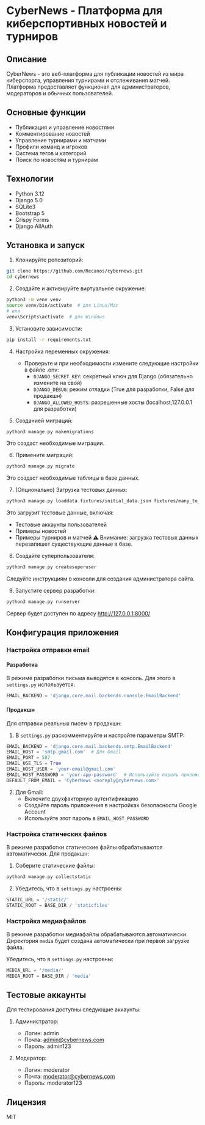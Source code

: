 # CyberNews - Платформа для киберспортивных новостей и турниров

## Описание
CyberNews - это веб-платформа для публикации новостей из мира киберспорта, управления турнирами и отслеживания матчей. Платформа предоставляет функционал для администраторов, модераторов и обычных пользователей.

## Основные функции
- Публикация и управление новостями
- Комментирование новостей
- Управление турнирами и матчами
- Профили команд и игроков
- Система тегов и категорий
- Поиск по новостям и турнирам

## Технологии
- Python 3.12
- Django 5.0
- SQLite3
- Bootstrap 5
- Crispy Forms
- Django AllAuth

## Установка и запуск

1. Клонируйте репозиторий:
```bash
git clone https://github.com/Recanos/cybernews.git
cd cybernews
```

2. Создайте и активируйте виртуальное окружение:
```bash
python3 -m venv venv
source venv/bin/activate  # для Linux/Mac
# или
venv\Scripts\activate  # для Windows
```

3. Установите зависимости:
```bash
pip install -r requirements.txt
```

4. Настройка переменных окружения:
   - Проверьте и при необходимости измените следующие настройки в файле .env:
     - `DJANGO_SECRET_KEY`: секретный ключ для Django (обязательно измените на свой)
     - `DJANGO_DEBUG`: режим отладки (True для разработки, False для продакшн)
     - `DJANGO_ALLOWED_HOSTS`: разрешенные хосты (localhost,127.0.0.1 для разработки)

5. Созданией миграций:
```bash
python3 manage.py makemigrations
```
Это создаст необходимые миграции.

6. Примените миграций:
```bash
python3 manage.py migrate
```
Это создаст необходимые таблицы в базе данных.

7. (Опционально) Загрузка тестовых данных:
```bash
python3 manage.py loaddata fixtures/initial_data.json fixtures/many_to_many.json
```
Это загрузит тестовые данные, включая:
- Тестовые аккаунты пользователей
- Примеры новостей
- Примеры турниров и матчей
⚠️ Внимание: загрузка тестовых данных перезапишет существующие данные в базе.

8. Создайте суперпользователя:
```bash
python3 manage.py createsuperuser
```
Следуйте инструкциям в консоли для создания администратора сайта.

9. Запустите сервер разработки:
```bash
python3 manage.py runserver
```
Сервер будет доступен по адресу http://127.0.0.1:8000/

## Конфигурация приложения

### Настройка отправки email

#### Разработка
В режиме разработки письма выводятся в консоль. Для этого в `settings.py` используется:
```python
EMAIL_BACKEND = 'django.core.mail.backends.console.EmailBackend'
```

#### Продакшн
Для отправки реальных писем в продакшн:

1. В `settings.py` раскомментируйте и настройте параметры SMTP:
```python
EMAIL_BACKEND = 'django.core.mail.backends.smtp.EmailBackend'
EMAIL_HOST = 'smtp.gmail.com'  # Для Gmail
EMAIL_PORT = 587
EMAIL_USE_TLS = True
EMAIL_HOST_USER = 'your-email@gmail.com'
EMAIL_HOST_PASSWORD = 'your-app-password'  # Используйте пароль приложения для Gmail
DEFAULT_FROM_EMAIL = 'CyberNews <noreply@cybernews.com>'
```

2. Для Gmail:
   - Включите двухфакторную аутентификацию
   - Создайте пароль приложения в настройках безопасности Google Account
   - Используйте этот пароль в `EMAIL_HOST_PASSWORD`

### Настройка статических файлов

В режиме разработки статические файлы обрабатываются автоматически. Для продакшн:

1. Соберите статические файлы:
```bash
python3 manage.py collectstatic
```

2. Убедитесь, что в `settings.py` настроены:
```python
STATIC_URL = '/static/'
STATIC_ROOT = BASE_DIR / 'staticfiles'
```

### Настройка медиафайлов

В режиме разработки медиафайлы обрабатываются автоматически. Директория `media` будет создана автоматически при первой загрузке файла.

Убедитесь, что в `settings.py` настроены:
```python
MEDIA_URL = '/media/'
MEDIA_ROOT = BASE_DIR / 'media'
```

## Тестовые аккаунты

Для тестирования доступны следующие аккаунты:

1. Администратор:
   - Логин: admin
   - Почта: admin@cybernews.com
   - Пароль: admin123

2. Модератор:
   - Логин: moderator
   - Почта: moderator@cybernews.com
   - Пароль: moderator123

## Лицензия

MIT 
